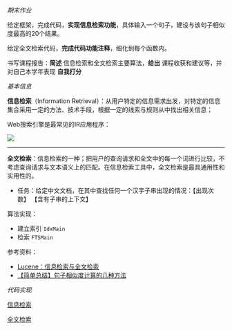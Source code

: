 
_期末作业_

给定框架，完成代码，**实现信息检索功能**，具体输入一个句子，建设与该句子相似度最高的20个结果。

给定全文检索代码，**完成代码功能注释**，细化到每个函数内。

书写课程报告：**简述** 信息检索和全文检索主要算法，**给出** 课程收获和建议等，并对自己本学年表现 **自我打分**


_基本信息_

**信息检索**（Information Retrieval）：从用户特定的信息需求出发，对特定的信息集合采用一定的方法、技术手段，根据一定的线索与规则从中找出相关信息；

Web搜索引擎是最常见的IR应用程序：

![](https://img-1301102143.cos.ap-beijing.myqcloud.com/202201071637005.jpg)

----------------------


**全文检索**：信息检索的一种；把用户的查询请求和全文中的每一个词进行比较，不考虑查询请求与文本语义上的匹配。在信息检索工具中，全文检索是最具通用性和实用性的。

- 任务：给定中文文档，在其中查找任何一个汉字子串出现的情况：【出现次数】 【含有子串的上下文】

算法实现：
- 建立索引 `IdxMain`
- 检索 `FTSMain`


参考资料：
- [Lucene：信息检索与全文检索](https://blog.51cto.com/u_15127509/4098305)
- [【简单总结】句子相似度计算的几种方法](https://blog.csdn.net/weixin_44151089/article/details/104959249)

_代码实现_


<a href="main/zone/IR.html" target="_blank">信息检索</a>

<a href="main/zone/FTR.html" target="_blank">全文检索</a>